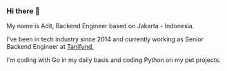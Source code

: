 ### Hi there 👋

My name is Adit, Backend Engineer based on Jakarta - Indonesia.

I've been in tech industry since 2014 and currently working as Senior Backend Engineer at [Tanifund.](https://tanifund.com/)

I'm coding with Go in my daily basis and coding Python on my pet projects.
